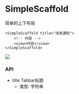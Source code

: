 
# SimpleScaffold

简单的上下布局

```vue
<SimpleScaffold title="消息通知">
    <!-- 内容 -->
    <view>内容</view>
</SimpleScaffold>
```


![](http://alicdn.taoya.art/img/20220107092013.png)

### API

- title Tabbar标题
    - 类型: 字符串


